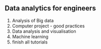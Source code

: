 ## Data analytics for engineers

1. Analysis of Big data
2. Computer project - good practices
3. Data analysis and visualisation
4. Machine learning
5. finish all tutorials
